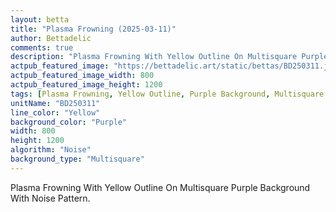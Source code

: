 ```yaml
---
layout: betta
title: "Plasma Frowning (2025-03-11)"
author: Bettadelic
comments: true
description: "Plasma Frowning With Yellow Outline On Multisquare Purple Background With Noise Pattern."
actpub_featured_image: "https://bettadelic.art/static/bettas/BD250311.jpg"
actpub_featured_image_width: 800
actpub_featured_image_height: 1200
tags: [Plasma Frowning, Yellow Outline, Purple Background, Multisquare Background Pattern, Noise Pattern, March 2025]
unitName: "BD250311"
line_color: "Yellow"
background_color: "Purple"
width: 800
height: 1200
algorithm: "Noise"
background_type: "Multisquare"
---
```


Plasma Frowning With Yellow Outline On Multisquare Purple Background With Noise Pattern.
